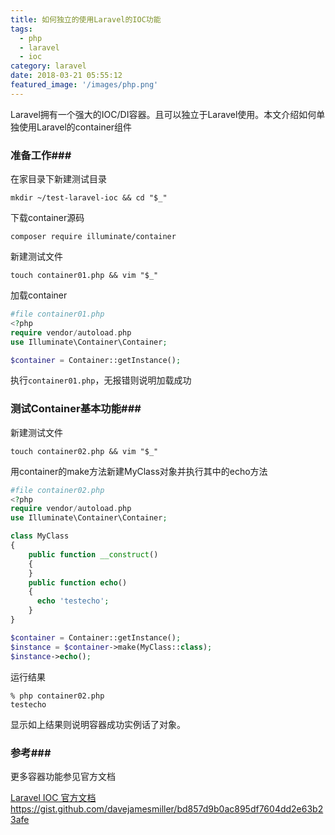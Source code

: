 ```yaml
---
title: 如何独立的使用Laravel的IOC功能
tags:
  - php
  - laravel
  - ioc
category: laravel
date: 2018-03-21 05:55:12 
featured_image: '/images/php.png'
---
```


Laravel拥有一个强大的IOC/DI容器。且可以独立于Laravel使用。本文介绍如何单独使用Laravel的container组件

<!--more-->

### 准备工作###

在家目录下新建测试目录
```shell 
mkdir ~/test-laravel-ioc && cd "$_"
```
下载container源码
```shell
composer require illuminate/container

```
新建测试文件
```shell
touch container01.php && vim "$_"

```
加载container
```php
#file container01.php
<?php
require vendor/autoload.php
use Illuminate\Container\Container;

$container = Container::getInstance();
```
执行`container01.php`，无报错则说明加载成功

### 测试Container基本功能###

新建测试文件
```shell
touch container02.php && vim "$_"
```
用container的make方法新建MyClass对象并执行其中的echo方法
```php
#file container02.php
<?php
require vendor/autoload.php
use Illuminate\Container\Container;

class MyClass
{
    public function __construct()
    {
    }
    public function echo()
    {
      echo 'testecho';
    }
}

$container = Container::getInstance();
$instance = $container->make(MyClass::class);
$instance->echo();
```

运行结果
```shell
% php container02.php
testecho
```

显示如上结果则说明容器成功实例话了对象。

### 参考###

更多容器功能参见官方文档

[Laravel IOC 官方文档](https://laravel.com/docs/5.4/container)
https://gist.github.com/davejamesmiller/bd857d9b0ac895df7604dd2e63b23afe